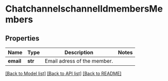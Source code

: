 # ChatchannelschannelIdmembersMembers

## Properties
Name | Type | Description | Notes
------------ | ------------- | ------------- | -------------
**email** | **str** | Email adress of the member. | 

[[Back to Model list]](../README.md#documentation-for-models) [[Back to API list]](../README.md#documentation-for-api-endpoints) [[Back to README]](../README.md)

